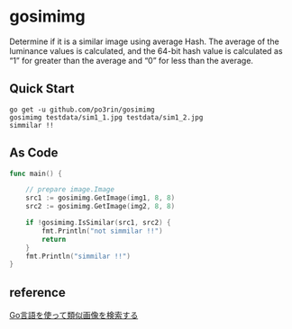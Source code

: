 # gosimimg

Determine if it is a similar image using average Hash. The average of the luminance values ​​is calculated, and the 64-bit hash value is calculated as “1” for greater than the average and “0” for less than the average.

## Quick Start

```
go get -u github.com/po3rin/gosimimg
gosimimg testdata/sim1_1.jpg testdata/sim1_2.jpg
simmilar !!
```

## As Code

```go
func main() {

    // prepare image.Image
	src1 := gosimimg.GetImage(img1, 8, 8)
	src2 := gosimimg.GetImage(img2, 8, 8)

	if !gosimimg.IsSimilar(src1, src2) {
		fmt.Println("not simmilar !!")
		return
	}
	fmt.Println("simmilar !!")
}
```

## reference

[Go言語を使って類似画像を検索する](https://medium.com/eureka-engineering/go%E8%A8%80%E8%AA%9E%E3%82%92%E4%BD%BF%E3%81%A3%E3%81%A6%E9%A1%9E%E4%BC%BC%E7%94%BB%E5%83%8F%E3%82%92%E6%A4%9C%E7%B4%A2%E3%81%99%E3%82%8B-ccb2a0752d04)